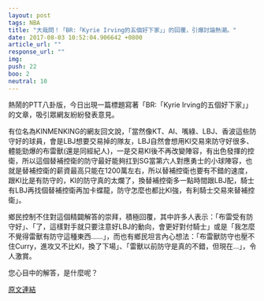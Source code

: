```yaml
---
layout: post
tags: NBA
title: "大哉問！「BR:「Kyrie Irving的五個好下家」」的回覆，引爆討論熱潮。"
date: 2017-08-03 10:52:04.906642 +0800
article_url: ""
response_url: ""
img: 
push: 22
boo: 2
neutral: 10
---
```


熱鬧的PTT八卦版，今日出現一篇標題寫著「BR:「Kyrie Irving的五個好下家」」的文章，吸引眾網友紛紛發表意見。

有位名為KINMENKING的網友回文說，「當然像KT、AI、嘴綠、LBJ、香波這些防守好的球員，會是LBJ想要交易掉的隊友，LBJ自然會想用KI交易來防守好很多、體能勁爆的布雷獸(還是同經紀人)，一是交易KI後不再改變陣容，有出色發揮的控衛，所以這個替補控衛的防守最好能夠扛到SG當第六人對應勇士的小球陣容，也就是替補控衛的薪資最高只能在1200萬左右，所以替補控衛也要有不錯的速度，跟KI比是有防守的，KI的防守真的太爛了，換替補控衛多一點時間跟LBJ配，騎士有LBJ再找個替補控衛再加卡蝶龍，防守怎麼也都比KI強，有利騎士交易來替補控衛」。

鄉民控制不住對這個精闢解答的崇拜，積極回覆，其中許多人表示：「布雷受有防守好」、「了，這樣對手就只要注意好LBJ的動向，會更好對付騎士」或是「我怎麼不覺得雷獸有防守這種東西......」，而也有鄉民坦言內心想法：「布雷獸防守也壓不住Curry，進攻又不比KI，換了下場」、「雷獸以前防守是真的不錯，但現在...」，令人激賞。

您心目中的解答，是什麼呢？

<a href = "https://www.ptt.cc/bbs/NBA/M.1500889595.A.8F5.html">原文連結</a>

